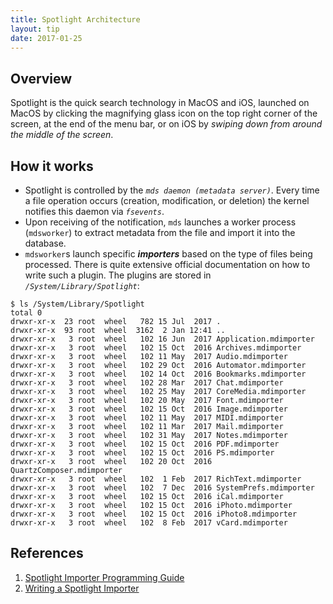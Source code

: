 ```yaml
---
title: Spotlight Architecture
layout: tip
date: 2017-01-25
---
```


## Overview

Spotlight is the quick search technology in MacOS and iOS, launched on MacOS by clicking the magnifying glass icon on the top right corner of the screen, at the end of the menu bar, or on iOS by _swiping down from around the middle of the screen_.

## How it works

* Spotlight is controlled by the _```mds daemon (metadata server)```_. Every time a file operation occurs (creation, modification, or deletion) the kernel notifies this daemon via _```fsevents```_. 
* Upon receiving of the notification, ```mds``` launches a worker process (```mdsworker```) to extract metadata from the file and import it into the database. 
* ```mdsworker```s launch specific **_importers_** based on the type of files being processed. There is quite extensive official documentation on how to write such a plugin. The plugins are stored in _```/System/Library/Spotlight```_:
```
$ ls /System/Library/Spotlight
total 0
drwxr-xr-x  23 root  wheel   782 15 Jul  2017 .
drwxr-xr-x  93 root  wheel  3162  2 Jan 12:41 ..
drwxr-xr-x   3 root  wheel   102 16 Jun  2017 Application.mdimporter
drwxr-xr-x   3 root  wheel   102 15 Oct  2016 Archives.mdimporter
drwxr-xr-x   3 root  wheel   102 11 May  2017 Audio.mdimporter
drwxr-xr-x   3 root  wheel   102 29 Oct  2016 Automator.mdimporter
drwxr-xr-x   3 root  wheel   102 14 Oct  2016 Bookmarks.mdimporter
drwxr-xr-x   3 root  wheel   102 28 Mar  2017 Chat.mdimporter
drwxr-xr-x   3 root  wheel   102 25 May  2017 CoreMedia.mdimporter
drwxr-xr-x   3 root  wheel   102 20 May  2017 Font.mdimporter
drwxr-xr-x   3 root  wheel   102 15 Oct  2016 Image.mdimporter
drwxr-xr-x   3 root  wheel   102 11 May  2017 MIDI.mdimporter
drwxr-xr-x   3 root  wheel   102 11 Mar  2017 Mail.mdimporter
drwxr-xr-x   3 root  wheel   102 31 May  2017 Notes.mdimporter
drwxr-xr-x   3 root  wheel   102 15 Oct  2016 PDF.mdimporter
drwxr-xr-x   3 root  wheel   102 15 Oct  2016 PS.mdimporter
drwxr-xr-x   3 root  wheel   102 20 Oct  2016 QuartzComposer.mdimporter
drwxr-xr-x   3 root  wheel   102  1 Feb  2017 RichText.mdimporter
drwxr-xr-x   3 root  wheel   102  7 Dec  2016 SystemPrefs.mdimporter
drwxr-xr-x   3 root  wheel   102 15 Oct  2016 iCal.mdimporter
drwxr-xr-x   3 root  wheel   102 15 Oct  2016 iPhoto.mdimporter
drwxr-xr-x   3 root  wheel   102 15 Oct  2016 iPhoto8.mdimporter
drwxr-xr-x   3 root  wheel   102  8 Feb  2017 vCard.mdimporter
```

## References
1. [Spotlight Importer Programming Guide](https://developer.apple.com/library/content/documentation/Carbon/Conceptual/MDImporters/MDImporters.html)
2. [Writing a Spotlight Importer](https://developer.apple.com/library/content/documentation/Carbon/Conceptual/MDImporters/Concepts/WritingAnImp.html)
